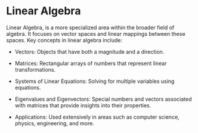 # Linear Algebra

Linear Algebra, is a more specialized area within the broader field of algebra. It focuses on vector spaces and linear mappings between these spaces. Key concepts in linear algebra include:

- Vectors: Objects that have both a magnitude and a direction.

- Matrices: Rectangular arrays of numbers that represent linear transformations.

- Systems of Linear Equations: Solving for multiple variables using equations.

- Eigenvalues and Eigenvectors: Special numbers and vectors associated with matrices that 
  provide insights into their properties.

- Applications: Used extensively in areas such as computer science, physics, engineering, and 
  more.
